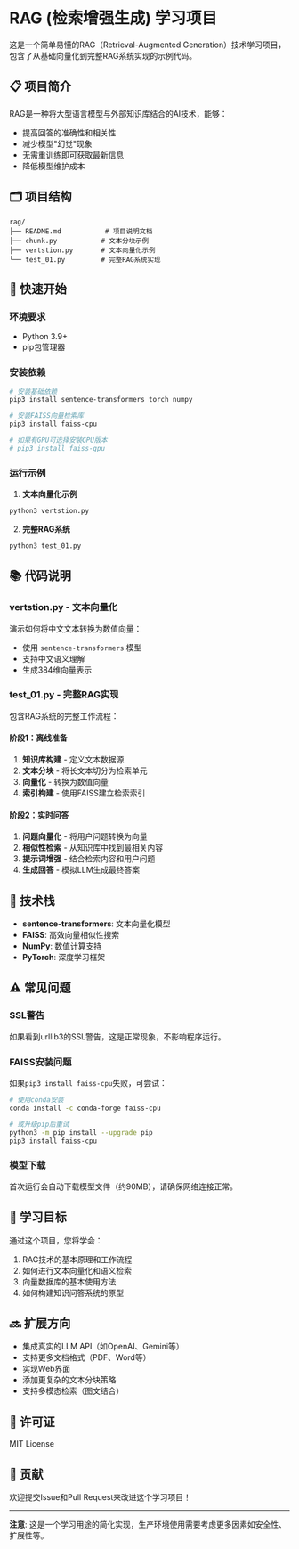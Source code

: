 # RAG (检索增强生成) 学习项目

这是一个简单易懂的RAG（Retrieval-Augmented Generation）技术学习项目，包含了从基础向量化到完整RAG系统实现的示例代码。

## 📋 项目简介

RAG是一种将大型语言模型与外部知识库结合的AI技术，能够：
- 提高回答的准确性和相关性
- 减少模型"幻觉"现象
- 无需重训练即可获取最新信息
- 降低模型维护成本

## 🗂️ 项目结构

```
rag/
├── README.md           # 项目说明文档
├── chunk.py           # 文本分块示例
├── vertstion.py       # 文本向量化示例  
└── test_01.py         # 完整RAG系统实现
```

## 🚀 快速开始

### 环境要求

- Python 3.9+
- pip包管理器

### 安装依赖

```bash
# 安装基础依赖
pip3 install sentence-transformers torch numpy

# 安装FAISS向量检索库
pip3 install faiss-cpu

# 如果有GPU可选择安装GPU版本
# pip3 install faiss-gpu
```

### 运行示例

1. **文本向量化示例**
```bash
python3 vertstion.py
```

2. **完整RAG系统**
```bash
python3 test_01.py
```

## 📚 代码说明

### vertstion.py - 文本向量化
演示如何将中文文本转换为数值向量：
- 使用 `sentence-transformers` 模型
- 支持中文语义理解
- 生成384维向量表示

### test_01.py - 完整RAG实现
包含RAG系统的完整工作流程：

#### 阶段1：离线准备
1. **知识库构建** - 定义文本数据源
2. **文本分块** - 将长文本切分为检索单元
3. **向量化** - 转换为数值向量
4. **索引构建** - 使用FAISS建立检索索引

#### 阶段2：实时问答
1. **问题向量化** - 将用户问题转换为向量
2. **相似性检索** - 从知识库中找到最相关内容
3. **提示词增强** - 结合检索内容和用户问题
4. **生成回答** - 模拟LLM生成最终答案

## 🔧 技术栈

- **sentence-transformers**: 文本向量化模型
- **FAISS**: 高效向量相似性搜索
- **NumPy**: 数值计算支持
- **PyTorch**: 深度学习框架

## ⚠️ 常见问题

### SSL警告
如果看到urllib3的SSL警告，这是正常现象，不影响程序运行。

### FAISS安装问题
如果`pip3 install faiss-cpu`失败，可尝试：
```bash
# 使用conda安装
conda install -c conda-forge faiss-cpu

# 或升级pip后重试
python3 -m pip install --upgrade pip
pip3 install faiss-cpu
```

### 模型下载
首次运行会自动下载模型文件（约90MB），请确保网络连接正常。

## 🎯 学习目标

通过这个项目，您将学会：
1. RAG技术的基本原理和工作流程
2. 如何进行文本向量化和语义检索
3. 向量数据库的基本使用方法
4. 如何构建知识问答系统的原型

## 🔜 扩展方向

- 集成真实的LLM API（如OpenAI、Gemini等）
- 支持更多文档格式（PDF、Word等）
- 实现Web界面
- 添加更复杂的文本分块策略
- 支持多模态检索（图文结合）

## 📝 许可证

MIT License

## 🤝 贡献

欢迎提交Issue和Pull Request来改进这个学习项目！

---

**注意**: 这是一个学习用途的简化实现，生产环境使用需要考虑更多因素如安全性、扩展性等。